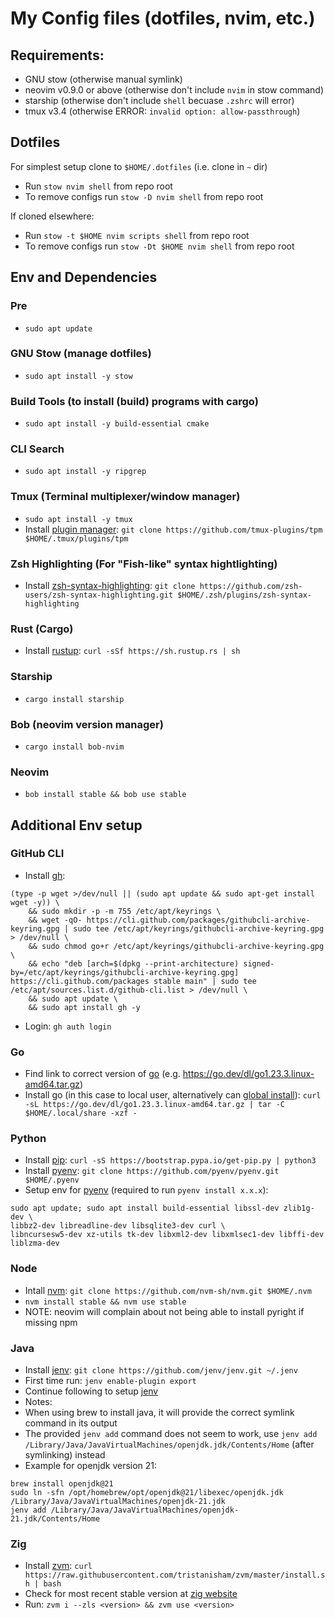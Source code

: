 # My Config files (dotfiles, nvim, etc.)

## Requirements:
- GNU stow (otherwise manual symlink)
- neovim v0.9.0 or above (otherwise don't include `nvim` in stow command)
- starship (otherwise don't include `shell` becuase `.zshrc` will error)
- tmux v3.4 (otherwise ERROR: `invalid option: allow-passthrough`)

## Dotfiles
For simplest setup clone to `$HOME/.dotfiles` (i.e. clone in `~` dir)
- Run `stow nvim shell` from repo root
- To remove configs run `stow -D nvim shell` from repo root

If cloned elsewhere:
- Run `stow -t $HOME nvim scripts shell` from repo root
- To remove configs run `stow -Dt $HOME nvim shell` from repo root

## Env and Dependencies
### Pre
- `sudo apt update`

### GNU Stow (manage dotfiles)
- `sudo apt install -y stow`

### Build Tools (to install (build) programs with cargo)
- `sudo apt install -y build-essential cmake`

### CLI Search
- `sudo apt install -y ripgrep`

### Tmux (Terminal multiplexer/window manager)
- `sudo apt install -y tmux`
- Install [plugin manager](https://github.com/tmux-plugins/tpm):
`git clone https://github.com/tmux-plugins/tpm $HOME/.tmux/plugins/tpm`

### Zsh Highlighting (For "Fish-like" syntax hightlighting)
- Install [zsh-syntax-highlighting](https://github.com/zsh-users/zsh-syntax-highlighting):
`git clone https://github.com/zsh-users/zsh-syntax-highlighting.git $HOME/.zsh/plugins/zsh-syntax-highlighting`

### Rust (Cargo)
- Install [rustup](https://www.rust-lang.org/tools/install):
`curl -sSf https://sh.rustup.rs | sh`

### Starship
- `cargo install starship`

### Bob (neovim version manager)
- `cargo install bob-nvim`

### Neovim
- `bob install stable && bob use stable`

## Additional Env setup
### GitHub CLI
- Install [gh](https://github.com/cli/cli/blob/trunk/docs/install_linux.md):
```
(type -p wget >/dev/null || (sudo apt update && sudo apt-get install wget -y)) \
	&& sudo mkdir -p -m 755 /etc/apt/keyrings \
	&& wget -qO- https://cli.github.com/packages/githubcli-archive-keyring.gpg | sudo tee /etc/apt/keyrings/githubcli-archive-keyring.gpg > /dev/null \
	&& sudo chmod go+r /etc/apt/keyrings/githubcli-archive-keyring.gpg \
	&& echo "deb [arch=$(dpkg --print-architecture) signed-by=/etc/apt/keyrings/githubcli-archive-keyring.gpg] https://cli.github.com/packages stable main" | sudo tee /etc/apt/sources.list.d/github-cli.list > /dev/null \
	&& sudo apt update \
	&& sudo apt install gh -y
```
- Login: `gh auth login`

### Go
- Find link to correct version of [go](https://go.dev/dl/) (e.g. https://go.dev/dl/go1.23.3.linux-amd64.tar.gz)
- Install go (in this case to local user, alternatively can [global install](https://go.dev/doc/install)):
`curl -sL https://go.dev/dl/go1.23.3.linux-amd64.tar.gz | tar -C $HOME/.local/share -xzf -`

### Python
- Install [pip](https://pip.pypa.io/en/stable/installation/#get-pip-py):
`curl -sS https://bootstrap.pypa.io/get-pip.py | python3`
- Install [pyenv](https://github.com/pyenv/pyenv):
`git clone https://github.com/pyenv/pyenv.git $HOME/.pyenv`
- Setup env for [pyenv](https://github.com/pyenv/pyenv/wiki#suggested-build-environment)
(required to run `pyenv install x.x.x`):
```
sudo apt update; sudo apt install build-essential libssl-dev zlib1g-dev \
libbz2-dev libreadline-dev libsqlite3-dev curl \
libncursesw5-dev xz-utils tk-dev libxml2-dev libxmlsec1-dev libffi-dev liblzma-dev
```

### Node
- Intall [nvm](https://github.com/nvm-sh/nvm):
`git clone https://github.com/nvm-sh/nvm.git $HOME/.nvm`
- `nvm install stable && nvm use stable`
- NOTE: neovim will complain about not being able to install pyright if missing npm

### Java
- Install [jenv](https://github.com/jenv/jenv):
`git clone https://github.com/jenv/jenv.git ~/.jenv`
- First time run: `jenv enable-plugin export`
- Continue following to setup [jenv](https://github.com/jenv/jenv?tab=readme-ov-file#13-adding-your-java-environment)
 - Notes:
  - When using brew to install java, it will provide the correct symlink command in its output
  - The provided `jenv add` command does not seem to work, use `jenv add /Library/Java/JavaVirtualMachines/openjdk.jdk/Contents/Home` (after symlinking) instead
- Example for openjdk version 21:
```
brew install openjdk@21
sudo ln -sfn /opt/homebrew/opt/openjdk@21/libexec/openjdk.jdk /Library/Java/JavaVirtualMachines/openjdk-21.jdk
jenv add /Library/Java/JavaVirtualMachines/openjdk-21.jdk/Contents/Home
```

### Zig
- Install [zvm](https://www.zvm.app/guides/install-zvm/):
`curl https://raw.githubusercontent.com/tristanisham/zvm/master/install.sh | bash`
- Check for most recent stable version at [zig website](https://ziglang.org/download/)
- Run: `zvm i --zls <version> && zvm use <version>`
